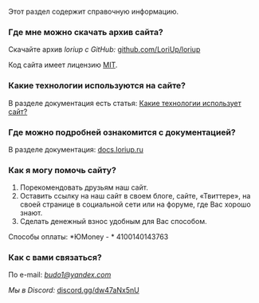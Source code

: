 Этот раздел содержит справочную информацию.  

### Где мне можно скачать архив сайта?
Скачайте архив *loriup с GitHub:* [github.com/LoriUp/loriup](https://github.com/LoriUp/loriup)

Код сайта имеет лицензию [MIT](https://ru.wikipedia.org/wiki/%D0%9B%D0%B8%D1%86%D0%B5%D0%BD%D0%B7%D0%B8%D1%8F_MIT).  

### Какие технологии используются на сайте?
В разделе документация есть статья: [Какие технологии использует сайт?](https://docs.loriup.ru/info/hleb)

### Где можно подробней ознакомится с документацией?
В разделе документация: [docs.loriup.ru](https://docs.loriup.ru)

### Как я могу помочь сайту?

1. Порекомендовать друзьям наш сайт.
2. Оставить ссылку на наш сайт в своем блоге, сайте, «Твиттере», на своей странице в социальной сети или на форуме, где Вас хорошо знают.
3. Сделать денежный взнос удобным для Вас способом. 

Способы оплаты: *ЮMoney - * 4100140143763

### Как с вами связаться?
По e-mail: *budo1@yandex.com*
        
*Мы в Discord:* [discord.gg/dw47aNx5nU](https://discord.gg/dw47aNx5nU)
         